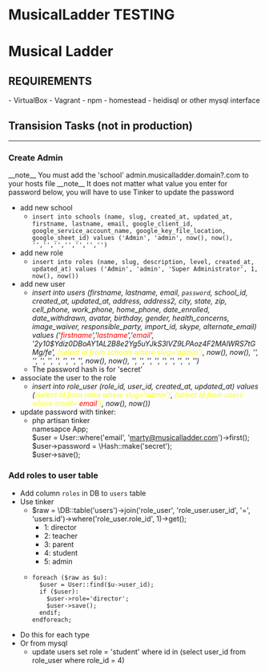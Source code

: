 # MusicalLadder TESTING
<h1>Musical Ladder</h1>

<h2>REQUIREMENTS</h2>
- VirtualBox
- Vagrant
- npm
- homestead
- heidisql or other mysql interface

<h2>Transision Tasks (not in production)</h2>
<hr>

<h3>Create Admin</h3>
__note__ You must add the 'school' admin.musicalladder.domain?.com to your hosts file
__note__ It does not matter what value you enter for password below, you will have to use Tinker to update the password

* add new school
    * `insert into schools (name, slug, created_at, updated_at, firstname, lastname, email, google_client_id, google_service_account_name, google_key_file_location, google_sheet_id) values ('Admin', 'admin', now(), now(), '','','','','','','')`
* add new role
    * `insert into roles (name, slug, description, level, created_at, updated_at) values ('Admin', 'admin', 'Super Administrator', 1, now(), now())`
* add new user
    * <i>insert into users
    (firstname, lastname, email, `password`, school_id, created_at, updated_at,
    address, address2, city, state, zip, cell_phone, work_phone, home_phone,
    date_enrolled, date_withdrawn, avatar, birthday, gender, health_concerns,
    image_waiver, responsible_party, import_id, skype, alternate_email)
    values
    ('<span style="color:red">firstname</span>','<span style="color:red">lastname</span>','<span style="color:red">email</span>',
    '$2y$10$Ydiz0DBoAY1AL2B8e2Yg5uYJkS3lVZ9LPAoz4F2MAlWRS7tGMg/fe',
    <span style="color:yellow">(select id from schools where slug='admin')</span>, now(), now(), '', '', '', '',
    '', '', '', '', now(), now(), '', '', '', '', '', '', '', '', '')</i>
    * The password hash is for 'secret'
* associate the user to the role
    * <i>insert into role_user (role_id, user_id, created_at, updated_at)
    values (<span style="color:yellow">(select id from roles where slug='admin')</span>, <span style="color:yellow">(select id from users where email='<span style="color:red">email</span>')</span>, now(), now())</i>
* update password with tinker:
    * php artisan tinker<br>
        namesapce App;<br>
        $user = User::where('email', 'marty@musicalladder.com')->first();<br>
        $user->password = \Hash::make('secret');<br>
        $user->save();<br>


<h3>Add roles to user table</h3>

* Add column `roles` in DB to `users` table
* Use tinker
    * $raw = \DB::table('users')->join('role_user', 'role_user.user_id', '=', 'users.id')->where('role_user.role_id', 1)->get();
        * 1: director
        * 2: teacher
        * 3: parent
        * 4: student
        * 5: admin
    *     foreach ($raw as $u):
            $user = User::find($u->user_id);
            if ($user):
              $user->role='director';
              $user->save();
            endif;
          endforeach;
* Do this for each type
* Or from mysql
    * update users set role = 'student' where id in (select user_id from role_user where role_id = 4)





